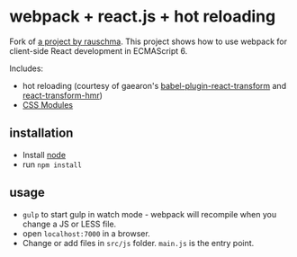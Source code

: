 # webpack + react.js + hot reloading

Fork of [a project by rauschma](https://github.com/rauschma/webpack-es6-demo). This project shows how to use webpack for client-side React development in ECMAScript 6.

Includes:
* hot reloading (courtesy of gaearon's [babel-plugin-react-transform](https://github.com/gaearon/babel-plugin-react-transform) and [react-transform-hmr](https://github.com/gaearon/react-transform-hmr))
* [CSS Modules](http://glenmaddern.com/articles/css-modules)



## installation

* Install  [node](https://nodejs.org)
* run `npm install`

## usage

* `gulp` to start gulp in watch mode - webpack will recompile when you change a JS or LESS file.
* open `localhost:7000` in a browser.
* Change or add files in `src/js` folder. `main.js` is the entry point.
